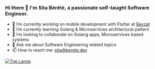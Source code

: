 ### Hi there 👋 I'm Sita Bérété, a passionate self-taught Software Engineer.

- 🔭 I’m currently working on mobile development with Flutter at [Bayzat](http://bayzat.com)
- 🌱 I’m currently learning Golang & Microservices architectural pattern
- 👯 I’m looking to collaborate on Golang apps, Microservices based systems
- 💬 Ask me about Software Engineering related topics
- 📫 How to reach me: sita@berete.dev
<!--- 😄 Pronouns: he/him --->
<!--- - ⚡ Fun fact: ...--->

<!--- [![Sita's GitHub stats](https://github-readme-stats.vercel.app/api?username=sitatec&count_private=true&show_icons=true)](https://github.com/anuraghazra/github-readme-stats) --->
[![Top Langs](https://github-readme-stats.vercel.app/api/top-langs/?username=sitatec&langs_count=10&layout=compact&custom_title=Repos%27%20languages&hide=html,css,shell,swift,plpgsql,qmake,ruby,twig,objective-c,purebasic)](https://github.com/anuraghazra/github-readme-stats)
